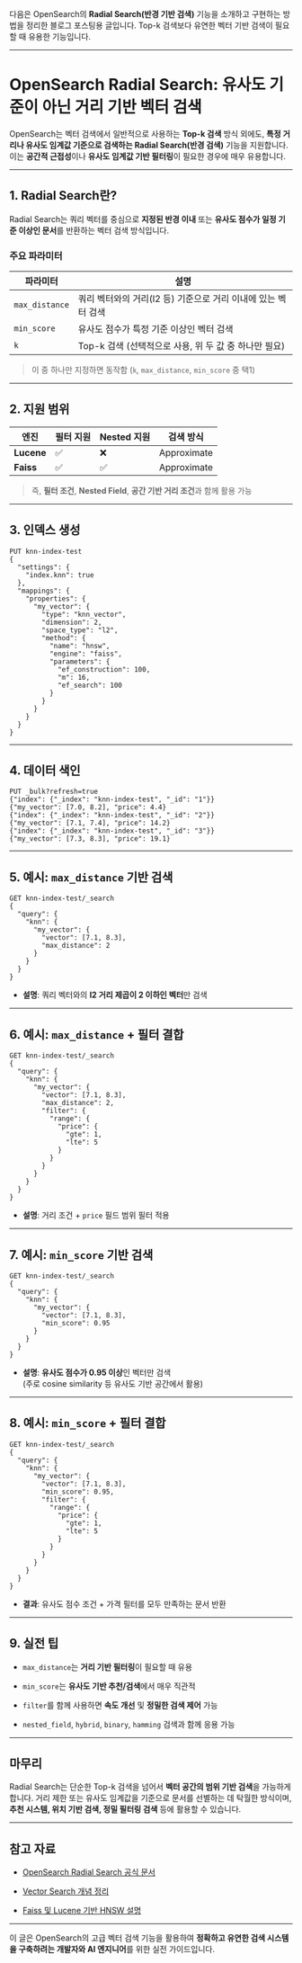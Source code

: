 다음은 OpenSearch의 **Radial Search(반경 기반 검색)** 기능을 소개하고 구현하는 방법을 정리한 블로그 포스팅용 글입니다. Top-k 검색보다 유연한 벡터 기반 검색이 필요할 때 유용한 기능입니다.

---

# OpenSearch Radial Search: 유사도 기준이 아닌 거리 기반 벡터 검색

OpenSearch는 벡터 검색에서 일반적으로 사용하는 **Top-k 검색** 방식 외에도, **특정 거리나 유사도 임계값 기준으로 검색하는 Radial Search(반경 검색)** 기능을 지원합니다.  
이는 **공간적 근접성**이나 **유사도 임계값 기반 필터링**이 필요한 경우에 매우 유용합니다.

---

## 1. Radial Search란?

Radial Search는 쿼리 벡터를 중심으로 **지정된 반경 이내** 또는 **유사도 점수가 일정 기준 이상인 문서**를 반환하는 벡터 검색 방식입니다.

### 주요 파라미터

|파라미터|설명|
|---|---|
|`max_distance`|쿼리 벡터와의 거리(l2 등) 기준으로 거리 이내에 있는 벡터 검색|
|`min_score`|유사도 점수가 특정 기준 이상인 벡터 검색|
|`k`|Top-k 검색 (선택적으로 사용, 위 두 값 중 하나만 필요)|

> 이 중 하나만 지정하면 동작함 (`k`, `max_distance`, `min_score` 중 택1)

---

## 2. 지원 범위

|엔진|필터 지원|Nested 지원|검색 방식|
|---|---|---|---|
|**Lucene**|✅|❌|Approximate|
|**Faiss**|✅|✅|Approximate|

> 즉, **필터 조건**, **Nested Field**, **공간 기반 거리 조건**과 함께 활용 가능

---

## 3. 인덱스 생성

```http
PUT knn-index-test
{
  "settings": {
    "index.knn": true
  },
  "mappings": {
    "properties": {
      "my_vector": {
        "type": "knn_vector",
        "dimension": 2,
        "space_type": "l2",
        "method": {
          "name": "hnsw",
          "engine": "faiss",
          "parameters": {
            "ef_construction": 100,
            "m": 16,
            "ef_search": 100
          }
        }
      }
    }
  }
}
```

---

## 4. 데이터 색인

```http
PUT _bulk?refresh=true
{"index": {"_index": "knn-index-test", "_id": "1"}}
{"my_vector": [7.0, 8.2], "price": 4.4}
{"index": {"_index": "knn-index-test", "_id": "2"}}
{"my_vector": [7.1, 7.4], "price": 14.2}
{"index": {"_index": "knn-index-test", "_id": "3"}}
{"my_vector": [7.3, 8.3], "price": 19.1}
```

---

## 5. 예시: `max_distance` 기반 검색

```http
GET knn-index-test/_search
{
  "query": {
    "knn": {
      "my_vector": {
        "vector": [7.1, 8.3],
        "max_distance": 2
      }
    }
  }
}
```

- **설명**: 쿼리 벡터와의 **l2 거리 제곱이 2 이하인 벡터**만 검색
    

---

## 6. 예시: `max_distance` + 필터 결합

```http
GET knn-index-test/_search
{
  "query": {
    "knn": {
      "my_vector": {
        "vector": [7.1, 8.3],
        "max_distance": 2,
        "filter": {
          "range": {
            "price": {
              "gte": 1,
              "lte": 5
            }
          }
        }
      }
    }
  }
}
```

- **설명**: 거리 조건 + `price` 필드 범위 필터 적용
    

---

## 7. 예시: `min_score` 기반 검색

```http
GET knn-index-test/_search
{
  "query": {
    "knn": {
      "my_vector": {
        "vector": [7.1, 8.3],
        "min_score": 0.95
      }
    }
  }
}
```

- **설명**: **유사도 점수가 0.95 이상**인 벡터만 검색  
    (주로 cosine similarity 등 유사도 기반 공간에서 활용)
    

---

## 8. 예시: `min_score` + 필터 결합

```http
GET knn-index-test/_search
{
  "query": {
    "knn": {
      "my_vector": {
        "vector": [7.1, 8.3],
        "min_score": 0.95,
        "filter": {
          "range": {
            "price": {
              "gte": 1,
              "lte": 5
            }
          }
        }
      }
    }
  }
}
```

- **결과**: 유사도 점수 조건 + 가격 필터를 모두 만족하는 문서 반환
    

---

## 9. 실전 팁

- `max_distance`는 **거리 기반 필터링**이 필요할 때 유용
    
- `min_score`는 **유사도 기반 추천/검색**에서 매우 직관적
    
- `filter`를 함께 사용하면 **속도 개선** 및 **정밀한 검색 제어** 가능
    
- `nested_field`, `hybrid`, `binary`, `hamming` 검색과 함께 응용 가능
    

---

## 마무리

Radial Search는 단순한 Top-k 검색을 넘어서 **벡터 공간의 범위 기반 검색**을 가능하게 합니다. 거리 제한 또는 유사도 임계값을 기준으로 문서를 선별하는 데 탁월한 방식이며, **추천 시스템, 위치 기반 검색, 정밀 필터링 검색** 등에 활용할 수 있습니다.

---

## 참고 자료

- [OpenSearch Radial Search 공식 문서](https://opensearch.org/docs/latest/search-plugins/knn/radial-search/)
    
- [Vector Search 개념 정리](https://opensearch.org/docs/latest/vector-search/)
    
- [Faiss 및 Lucene 기반 HNSW 설명](https://opensearch.org/docs/latest/search-plugins/knn/approximate-methods/)
    

---

이 글은 OpenSearch의 고급 벡터 검색 기능을 활용하여 **정확하고 유연한 검색 시스템을 구축하려는 개발자와 AI 엔지니어**를 위한 실전 가이드입니다.